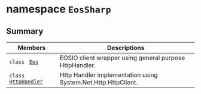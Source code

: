 # namespace `EosSharp` 

## Summary

 Members                                | Descriptions                                
----------------------------------------|---------------------------------------------
`class ` [`Eos`](EosSharp--Eos.md) | EOSIO client wrapper using general purpose HttpHandler.
`class ` [`HttpHandler`](EosSharp--HttpHandler.md) | Http Handler implementation using System.Net.Http.HttpClient.


